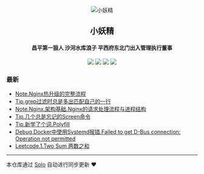 <p align="center"><img alt="小妖精" src="https://static.b3log.org/images/brand/solo-32.png"></p><h2 align="center">
小妖精
</h2>

<h4 align="center">昌平第一狠人 沙河水库浪子 平西府东北门出入管理执行董事</h4>
<p align="center"><a title="小妖精" target="_blank" href="https://github.com/headplan/solo-blog"><img src="https://img.shields.io/github/last-commit/headplan/solo-blog.svg?style=flat-square&color=FF9900"></a>
<a title="GitHub repo size in bytes" target="_blank" href="https://github.com/headplan/solo-blog"><img src="https://img.shields.io/github/repo-size/headplan/solo-blog.svg?style=flat-square"></a>
<a title="Solo Version" target="_blank" href="https://github.com/88250/solo/releases"><img src="https://img.shields.io/badge/solo-3.6.7-f1e05a.svg?style=flat-square&color=blueviolet"></a>
<a title="Hits" target="_blank" href="https://github.com/88250/hits"><img src="https://hits.b3log.org/headplan/solo-blog.svg"></a></p>

### 最新

* [Note.Nginx热升级的完整流程](https://blog.lartisan.cn/articles/2019/12/06/1575599288891.html)
* [Tip.grep过滤时总是多出匹配自己的一行](https://blog.lartisan.cn/articles/2019/12/06/1575598116956.html)
* [Note.Nginx.架构基础.Nginx的请求处理流程与进程结构](https://blog.lartisan.cn/articles/2019/12/04/1575432793763.html)
* [Tip.几个总是忘记的Screen命令](https://blog.lartisan.cn/articles/2019/12/04/1575426014641.html)
* [Tip.新学了个词.Polyfill](https://blog.lartisan.cn/articles/2019/12/03/1575348243312.html)
* [Debug.Docker中使用Systemd报错.Failed to get D-Bus connection: Operation not permitted](https://blog.lartisan.cn/articles/2019/12/03/1575339650869.html)
* [Leetcode.1.Two Sum 两数之和](https://blog.lartisan.cn/articles/2019/12/02/1575269297549.html)



---

本仓库通过 [Solo](https://github.com/88250/solo) 自动进行同步更新 ❤️ 